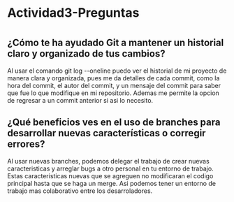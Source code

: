 <h1>Actividad3-Preguntas<h1>

<h2>¿Cómo te ha ayudado Git a mantener un historial claro y organizado de tus cambios?</h2>

Al usar el comando git log --oneline puedo ver el historial de mi proyecto de manera clara y organizada, pues me da detalles de cada commit, como la hora del commit, el autor del commit, y un mensaje del commit para saber que fue lo que modifique en mi repositorio. Ademas me permite la opcion de regresar a un commit anterior si asi lo necesito.

<h2>¿Qué beneficios ves en el uso de branches para desarrollar nuevas características o corregir
errores?</h2>

Al usar nuevas branches, podemos delegar el trabajo de crear nuevas caracteristicas y arreglar bugs a otro personal en tu entorno de trabajo. Estas  caracteristicas nuevas que se agreguen no modificaran el codigo principal hasta que se haga un merge. Asi podemos tener un entorno de trabajo mas colaborativo entre los desarroladores.

